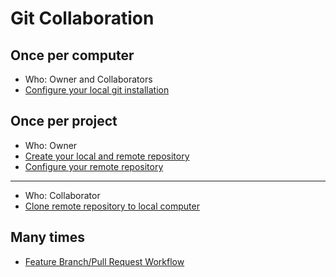 # Git Collaboration

## Once per computer

- Who: Owner and Collaborators
- [Configure your local git installation](git-config-local.md)

## Once per project

- Who: Owner
- [Create your local and remote repository](git-workflow-cli-start-local.md)
- [Configure your remote repository](git-config-remote-repository.md)
---
- Who: Collaborator
- [Clone remote repository to local computer](git-cloning-github-project.md)

## Many times

- [Feature Branch/Pull Request Workflow](git-feature-branch-workflow.md)
